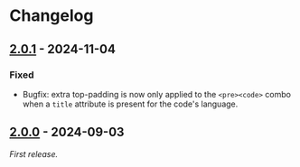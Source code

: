 # Changelog

## [2.0.1] - 2024-11-04

### Fixed

- Bugfix: extra top-padding is now only applied to the `<pre><code>` combo when a `title` attribute is present for the code's language.

## [2.0.0] - 2024-09-03

_First release._

[2.0.1]: https://github.com/lmd-code/modcss/releases/tag/v2.0.1
[2.0.0]: https://github.com/lmd-code/modcss/releases/tag/v2.0.0
